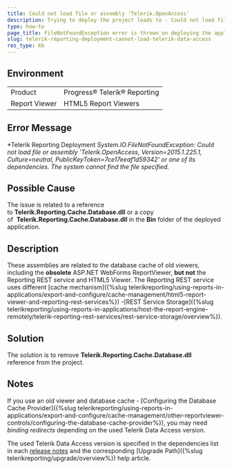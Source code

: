 ```yaml
---
title: Could not load file or assembly 'Telerik.OpenAccess'
description: Trying to deploy the project leads to - Could not load file or assembly 'Telerik.OpenAccess' error.
type: how-to
page_title: FileNotFoundException error is thrown on deploying the application
slug: telerik-reporting-deployment-cannot-load-telerik-data-access
res_type: kb
---
```


## Environment
<table>
	<tr>
		<td>Product</td>
		<td>Progress® Telerik® Reporting</td>
	</tr>
    <tr>
		<td>Report Viewer</td>
		<td>HTML5 Report Viewers</td>
	</tr>
</table>

## Error Message  
*Telerik Reporting Deployment *System.IO.FileNotFoundException: Could not load file or assembly 'Telerik.OpenAccess, Version=2015.1.225.1, Culture=neutral, PublicKeyToken=7ce17eeaf1d59342' or one of its dependencies. The system cannot find the file specified.*  

## Possible Cause

The issue is related to a reference to **Telerik.Reporting.Cache.Database.dll** or a copy of  **Telerik.Reporting.Cache.Database.dll** in the **Bin** folder of the deployed application.
  
## Description

These assemblies are related to the database cache of old viewers, including the **obsolete** ASP.NET WebForms ReportViewer, **but not** the Reporting REST service and HTML5 Viewer. The Reporting REST service uses different [cache mechanism]({%slug telerikreporting/using-reports-in-applications/export-and-configure/cache-management/html5-report-viewer-and-reporting-rest-services%}) -[REST Service Storage]({%slug telerikreporting/using-reports-in-applications/host-the-report-engine-remotely/telerik-reporting-rest-services/rest-service-storage/overview%}).  
  

## Solution  

The solution is to remove **Telerik.Reporting.Cache.Database.dll** reference from the project. 

## Notes

If you use an old viewer and database cache - [Configuring the Database Cache Provider]({%slug telerikreporting/using-reports-in-applications/export-and-configure/cache-management/other-reportviewer-controls/configuring-the-database-cache-provider%}), you may need *binding redirects* depending on the used Telerik Data Access version.  

The used Telerik Data Access version is specified in the dependencies list in each [release notes](https://www.telerik.com/support/whats-new/reporting/release-history) and the corresponding [Upgrade Path]({%slug telerikreporting/upgrade/overview%}) help article.
